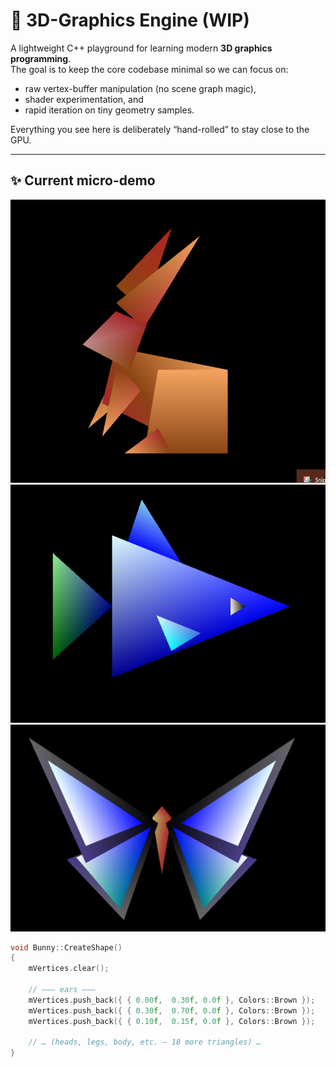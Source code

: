 # 🐇 3D-Graphics Engine (WIP)

A lightweight C++ playground for learning modern **3D graphics programming**.  
The goal is to keep the core codebase minimal so we can focus on:

* raw vertex-buffer manipulation (no scene graph magic),
* shader experimentation, and
* rapid iteration on tiny geometry samples.

Everything you see here is deliberately “hand-rolled” to stay close to the GPU.

---

## ✨ Current micro-demo

![screenshot](GitResources/Screenshot%202025-05-08%20215414.png)
![screenshot](GitResources/Screenshot%202025-05-08%20215529.png)
![screenshot](GitResources/Screenshot%202025-05-08%20215454.png)

```cpp
void Bunny::CreateShape()
{
    mVertices.clear();

    // ——— ears ———
    mVertices.push_back({ { 0.00f,  0.30f, 0.0f }, Colors::Brown });
    mVertices.push_back({ { 0.30f,  0.70f, 0.0f }, Colors::Brown });
    mVertices.push_back({ { 0.10f,  0.15f, 0.0f }, Colors::Brown });

    // … (heads, legs, body, etc. – 18 more triangles) …
}


